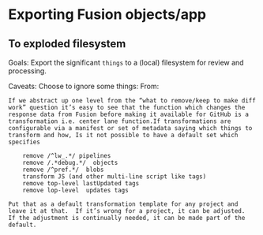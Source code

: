 # Exporting Fusion objects/app

## To exploded filesystem

Goals:
Export the significant `things` to a (local) filesystem for review and processing.

Caveats:
Choose to ignore some things:
From: 
```
If we abstract up one level from the “what to remove/keep to make diff work” question it’s easy to see that the function which changes the response data from Fusion before making it available for GitHub is a transformation i.e. center lane function.If transformations are configurable via a manifest or set of metadata saying which things to transform and how, Is it not possible to have a default set which specifies

    remove /^lw_.*/ pipelines
    remove /.*debug.*/  objects
    remove /^pref.*/  blobs
    transform JS (and other multi-line script like tags)
    remove top-level lastUpdated tags
    remove lop-level  updates tags

Put that as a default transformation template for any project and leave it at that.  If it’s wrong for a project, it can be adjusted.  If the adjustment is continually needed, it can be made part of the default.
```
